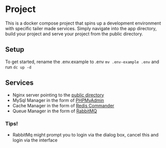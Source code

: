 # Project
This is a docker compose project that spins up a development environment with specific tailer made services.
Simply navigate into the app directory, build your project and serve your project from the public directory. 

## Setup
To get started, rename the .env.example to .env `mv .env-example .env` and run `dc up -d`

## Services
* Nginx server pointing to the [public directory](http://0.0.0.0:8000)
* MySql Manager in the form of [PHPMyAdmin](http://0.0.0.0:8081)
* Cache Manager in the form of [Redis Commander](http://0.0.0.0:8082)
* Queue Manager in the form of [RabbitMQ](http://0.0.0.0:8083)

### Tips!
* RabbitMq might prompt you to login via the dialog box, cancel this and login via the interface
